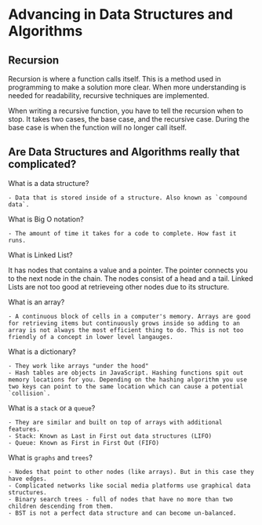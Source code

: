 # Advancing in Data Structures and Algorithms

## Recursion

Recursion is where a function calls itself. This is a method used in programming to make a solution more clear. When more understanding is needed for readability, recursive techniques are implemented.

When writing a recursive function, you have to tell the recursion when to stop. It takes two cases, the base case, and the recursive case. During the base case is when the function will no longer call itself.

## Are Data Structures and Algorithms really **that** complicated?

What is a data structure?

    - Data that is stored inside of a structure. Also known as `compound data`.  

What is Big O notation?

    - The amount of time it takes for a code to complete. How fast it runs.

What is Linked List?

It has nodes that contains a value and a pointer. The pointer connects you to the next node in the chain. The nodes consist of a head and a tail. Linked Lists are not too good at retrieveing other nodes due to its structure.

What is an array?

    - A continuous block of cells in a computer's memory. Arrays are good for retrieving items but continuously grows inside so adding to an array is not always the most efficient thing to do. This is not too friendly of a concept in lower level langauges.

What is a dictionary?

    - They work like arrays "under the hood"
    - Hash tables are objects in JavaScript. Hashing functions spit out memory locations for you. Depending on the hashing algorithm you use two keys can point to the same location which can cause a potential `collision`.

What is a `stack` or a `queue`?

    - They are similar and built on top of arrays with additional features.
    - Stack: Known as Last in First out data structures (LIFO)
    - Queue: Known as First in First Out (FIFO)

What is `graphs` and `trees`?

    - Nodes that point to other nodes (like arrays). But in this case they have edges.
    - Complicated networks like social media platforms use graphical data structures.
    - Binary search trees - full of nodes that have no more than two children descending from them.
    - BST is not a perfect data structure and can become un-balanced.


